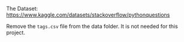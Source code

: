The Dataset: https://www.kaggle.com/datasets/stackoverflow/pythonquestions

Remove the `tags.csv` file from the data folder. It is not needed for this project.
